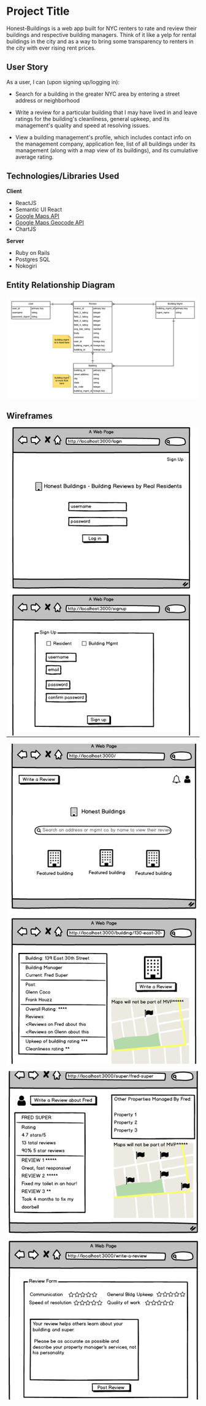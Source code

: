 # Project Title

Honest-Buildings is a web app built for NYC renters to rate and review their buildings and respective building managers. Think of it like a yelp for rental buildings in the city and as a way to bring some transparency to renters in the city with ever rising rent prices.

## User Story

As a user, I can (upon signing up/logging in):
* Search for a building in the greater NYC area by entering a street address or neighborhood

* Write a review for a particular building that I may have lived in and leave ratings for the building's cleanliness, general upkeep, and its management's quality and speed at resolving issues.

* View a building management's profile, which includes contact info on the management company, application fee, list of all buildings under its management (along with a map view of its buildings), and its cumulative average rating.

## Technologies/Libraries Used
**Client**
  * ReactJS
  * Semantic UI React
  * [Google Maps API ](https://www.npmjs.com/package/google-map-react)
  * [Google Maps Geocode API ](https://developers.google.com/maps/documentation/geocoding/intro)
  * ChartJS

**Server**
  * Ruby on Rails
  * Postgres SQL
  * Nokogiri


## Entity Relationship Diagram
![Image of ERD Diagram](https://github.com/rkoko/honest-buildings-Frontend/blob/master/public/erd.png)


## Wireframes

 ![Wireframe1](https://github.com/rkoko/honest-buildings-Frontend/blob/master/public/wireframe1.png)

 ![Wireframe2](https://github.com/rkoko/honest-buildings-Frontend/blob/master/public/wireframe2.png)

 ![Wireframe3](https://github.com/rkoko/honest-buildings-Frontend/blob/master/public/wireframe3.png)
